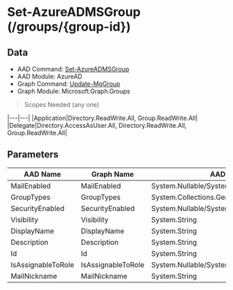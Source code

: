 # Set-AzureADMSGroup (/groups/{group-id})

## Data

+ AAD Command: [Set-AzureADMSGroup](https://docs.microsoft.com/en-us/powershell/module/AzureAD/Set-AzureADMSGroup)
+ AAD Module: AzureAD
+ Graph Command: [Update-MgGroup](https://docs.microsoft.com/en-us/powershell/module/Microsoft.Graph.Groups/Update-MgGroup)
+ Graph Module: Microsoft.Graph.Groups

> Scopes Needed (any one)

|---|---|
|Application|Directory.ReadWrite.All, Group.ReadWrite.All|
|Delegate|Directory.AccessAsUser.All, Directory.ReadWrite.All, Group.ReadWrite.All|

## Parameters

|AAD Name|Graph Name|AAD Type|Graph Type|Infos|
|---|---|---|---|---|
|MailEnabled|MailEnabled|System.Nullable/System.Boolean|System.Management.Automation.SwitchParameter||
|GroupTypes|GroupTypes|System.Collections.Generic.List/System.String|System.String[]||
|SecurityEnabled|SecurityEnabled|System.Nullable/System.Boolean|System.Management.Automation.SwitchParameter||
|Visibility|Visibility|System.String|System.String||
|DisplayName|DisplayName|System.String|System.String||
|Description|Description|System.String|System.String||
|Id|Id|System.String|System.String||
|IsAssignableToRole|IsAssignableToRole|System.Nullable/System.Boolean|System.Management.Automation.SwitchParameter||
|MailNickname|MailNickname|System.String|System.String||

